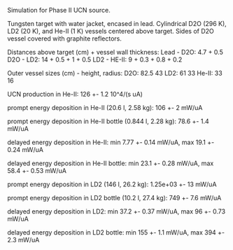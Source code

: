 Simulation for Phase II UCN source.

Tungsten target with water jacket, encased in lead.
Cylindrical D2O (296 K), LD2 (20 K), and He-II (1 K) vessels centered above target.
Sides of D2O vessel covered with graphite reflectors.

Distances above target (cm) + vessel wall thickness:
Lead - D2O: 4.7 + 0.5
D2O - LD2: 14 + 0.5 + 1 + 0.5
LD2 - HE-II: 9 + 0.3 + 0.8 + 0.2

Outer vessel sizes (cm) - height, radius:
D2O: 82.5 43
LD2: 61 33
He-II: 33 16

UCN production in He-II:
126 +- 1.2 10^4/(s uA)

prompt energy deposition in He-II (20.6 l, 2.58 kg):
106 +- 2 mW/uA

prompt energy deposition in He-II bottle (0.844 l, 2.28 kg):
78.6 +- 1.4 mW/uA

delayed energy deposition in He-II:
min 7.77 +- 0.14 mW/uA, max 19.1 +- 0.24 mW/uA

delayed energy deposition in He-II bottle:
min 23.1 +- 0.28 mW/uA, max 58.4 +- 0.53 mW/uA

prompt energy deposition in LD2 (146 l, 26.2 kg):
1.25e+03 +- 13 mW/uA

prompt energy deposition in LD2 bottle (10.2 l, 27.4 kg):
749 +- 7.6 mW/uA

delayed energy deposition in LD2:
min 37.2 +- 0.37 mW/uA, max 96 +- 0.73 mW/uA

delayed energy deposition in LD2 bottle:
min 155 +- 1.1 mW/uA, max 394 +- 2.3 mW/uA

